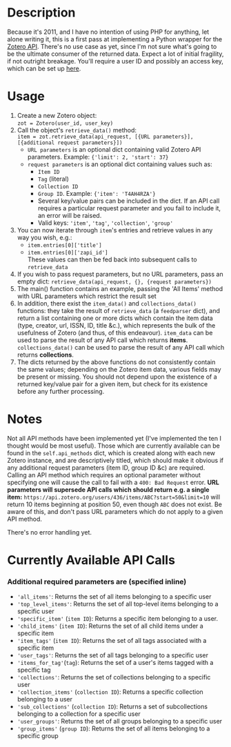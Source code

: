 # Description #

Because it's 2011, and I have no intention of using PHP for anything, let alone writing it, this is a first pass at implementing a Python wrapper for the [Zotero API][1]. There's no use case as yet, since I'm not sure what's going to be the ultimate consumer of the returned data. Expect a lot of initial fragility, if not outright breakage. You'll require a user ID and possibly an access key, which can be set up [here][2].

# Usage #

1. Create a new Zotero object:  
`zot = Zotero(user_id, user_key)`  
2. Call the object's `retrieve_data()` method:  
`item = zot.retrieve_data(api_request, [{URL parameters}], [{additional request parameters}])`  
    * `URL parameters` is an optional dict containing valid Zotero API parameters. Example: `{'limit': 2, 'start': 37}`  
    * `request parameters` is an optional dict containing values such as:  
        * `Item ID`  
        * `Tag` (literal)  
        * `Collection ID`  
        * `Group ID`. Example: `{'item': 'T4AH4RZA'}`  
        * Several key/value pairs can be included in the dict. If an API call requires a particular request parameter and you fail to include it, an error will be raised.
        * Valid keys: `'item'`, `'tag'`, `'collection'`, `'group'`
3. You can now iterate through `item`'s entries and retrieve values in any way you wish, e.g.:  
    * `item.entries[0]['title']`  
    * `item.entries[0]['zapi_id']`  
    These values can then be fed back into subsequent calls to `retrieve_data` 
4. If you wish to pass request parameters, but no URL parameters, pass an empty dict: `retrieve_data(api_request, {}, {request parameters})`  
5. The main() function contains an example, passing the 'All Items' method with URL parameters which restrict the result set
6. In addition, there exist the `item_data()` and `collections_data()` functions: they take the result of `retrieve_data` (a `feedparser` dict), and return a list containing one or more dicts which contain the item data (type, creator, url, ISSN, ID, title &c.), which represents the bulk of the usefulness of Zotero (and thus, of this endeavour). `item_data` can be used to parse the result of any API call which returns **items**. `collections_data()` can be used to parse the result of any API call which returns **collections**.
7. The dicts returned by the above functions do not consistently contain the same values; depending on the Zotero item data, various fields may be present or missing. You should not depend upon the existence of a returned key/value pair for a given item, but check for its existence before any further processing.


# Notes #

Not all API methods have been implemented yet (I've implemented the ten I thought would be most useful). Those which are currently available can be found in the `self.api_methods` dict, which is created along with each new Zotero instance, and are descriptively titled, which should make it obvious if any additional request parameters (item ID, group ID &c) are required. Calling an API method which requires an optional parameter without specifying one will cause the call to fail with a `400: Bad Request` error. **URL parameters will supersede API calls which should return e.g. a single item:** `https://api.zotero.org/users/436/items/ABC?start=50&limit=10` will return 10 items beginning at position 50, even though `ABC` does not exist. Be aware of this, and don't pass URL parameters which do not apply to a given API method.

There's no error handling yet.


# Currently Available API Calls #

### Additional required parameters are (specified inline) ###


* `'all_items'`: Returns the set of all items belonging to a specific user
* `'top_level_items'`: Returns the set of all top-level items belonging to a specific user
* `'specific_item'` (`item ID`): Returns a specific item belonging to a user.
* `'child_items'` (`item ID`): Returns the set of all child items under a specific item 
* `'item_tags'` (`item ID`): Returns the set of all tags associated with a specific item
* `'user_tags'`: Returns the set of all tags belonging to a specific user
* `'items_for_tag'`(`tag`): Returns the set of a user's items tagged with a specific tag
* `'collections'`: Returns the set of collections belonging to a specific user
* `'collection_items'` (`collection ID`): Returns a specific collection belonging to a user
* `'sub_collections'` (`collection ID`): Returns a set of subcollections belonging to a collection for a specific user
* `'user_groups'`: Returns the set of all groups belonging to a specific user
* `'group_items'` (`group ID`): Returns the set of all items belonging to a specific group


[1]: http://www.zotero.org/support/dev/server_api "Zotero Server API"
[2]: http://www.zotero.org/settings/keys/new "New Zotero Access Credentials"